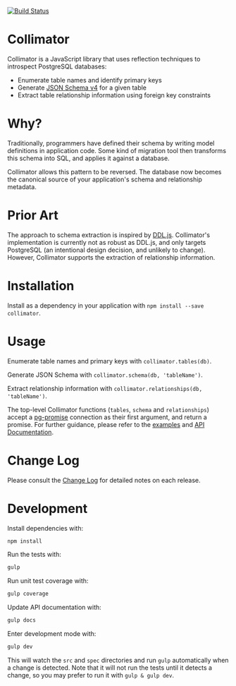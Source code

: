 [![Build Status](https://magnum.travis-ci.com/radify/collimator.svg?token=3HSekyeuSZHozsotHxz2&branch=master)](https://magnum.travis-ci.com/radify/collimator)

# Collimator

Collimator is a JavaScript library that uses reflection techniques to introspect PostgreSQL databases:

- Enumerate table names and identify primary keys
- Generate [JSON Schema v4][jsonschema] for a given table
- Extract table relationship information using foreign key constraints

[jsonschema]: http://json-schema.org

# Why?

Traditionally, programmers have defined their schema by writing model definitions in application code. Some kind of migration tool then transforms this schema into SQL, and applies it against a database.

Collimator allows this pattern to be reversed. The database now becomes the canonical source of your application's schema and relationship metadata.

# Prior Art

The approach to schema extraction is inspired by [DDL.js][js-ddl]. Collimator's implementation is currently not as robust as DDL.js, and only targets PostgreSQL (an intentional design decision, and unlikely to change). However, Collimator supports the extraction of relationship information.

[js-ddl]: https://github.com/moll/js-ddl

# Installation

Install as a dependency in your application with `npm install --save collimator`.

# Usage

Enumerate table names and primary keys with `collimator.tables(db)`.

Generate JSON Schema with `collimator.schema(db, 'tableName')`.

Extract relationship information with `collimator.relationships(db, 'tableName')`.

The top-level Collimator functions (`tables`, `schema` and `relationships`) accept a [pg-promise][pg-promise] connection as their first argument, and return a promise. For further guidance, please refer to the [examples][examples] and [API Documentation][api-docs].

[pg-promise]: https://www.npmjs.com/package/pg-promise
[examples]: https://github.com/radify/collimator/tree/master/examples
[api-docs]: https://github.com/radify/collimator/blob/master/api.md

# Change Log

Please consult the [Change Log][changelog] for detailed notes on each release.

[changelog]: https://github.com/radify/collimator/blob/master/CHANGELOG.md

# Development

Install dependencies with:

```bash
npm install
```

Run the tests with:

```bash
gulp
```

Run unit test coverage with:

```bash
gulp coverage
```

Update API documentation with:

```bash
gulp docs
```

Enter development mode with:

```bash
gulp dev
```

This will watch the `src` and `spec` directories and run `gulp` automatically when a change is detected. Note that it will not run the tests until it detects a change, so you may prefer to run it with `gulp & gulp dev`.
